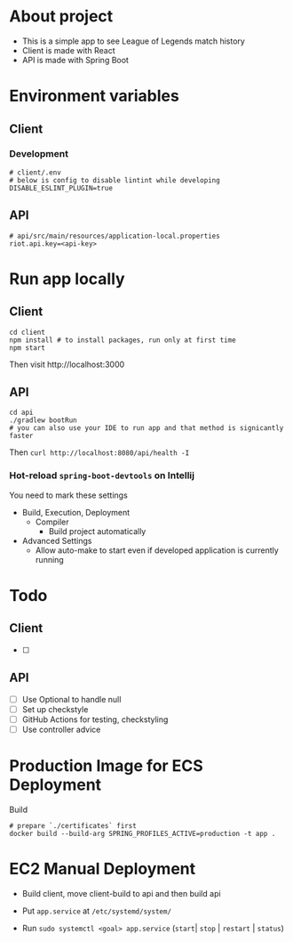 # About project

- This is a simple app to see League of Legends match history
- Client is made with React
- API is made with Spring Boot

# Environment variables

## Client

### Development

```
# client/.env
# below is config to disable lintint while developing
DISABLE_ESLINT_PLUGIN=true
```

## API
```
# api/src/main/resources/application-local.properties
riot.api.key=<api-key>
```

# Run app locally

## Client

```
cd client
npm install # to install packages, run only at first time
npm start
```

Then visit http://localhost:3000

## API

```
cd api
./gradlew bootRun
# you can also use your IDE to run app and that method is signicantly faster
```

Then `curl http://localhost:8080/api/health -I`

### Hot-reload `spring-boot-devtools` on Intellij

You need to mark these settings

- Build, Execution, Deployment
    - Compiler
        - Build project automatically
- Advanced Settings
    - Allow auto-make to start even if developed application is currently running

# Todo

## Client

- [ ]

## API

- [ ] Use Optional to handle null
- [ ] Set up checkstyle
- [ ] GitHub Actions for testing, checkstyling
- [ ] Use controller advice

# Production Image for ECS Deployment

Build
```
# prepare `./certificates` first
docker build --build-arg SPRING_PROFILES_ACTIVE=production -t app .
```

# EC2 Manual Deployment

- Build client, move client-build to api and then build api

- Put `app.service` at `/etc/systemd/system/`

- Run `sudo systemctl <goal> app.service` (`start`| `stop` | `restart` | `status`)
